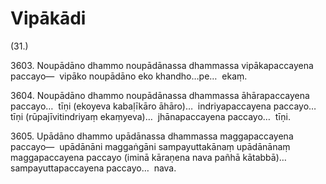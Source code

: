 

# Vipākādi







(31.)

3603\. Noupādāno dhammo noupādānassa dhammassa vipākapaccayena paccayo—  vipāko noupādāno eko khandho…pe…  ekaṃ.

3604\. Noupādāno dhammo noupādānassa dhammassa āhārapaccayena paccayo…  tīṇi (ekoyeva kabaḷīkāro āhāro)…  indriyapaccayena paccayo…  tīṇi (rūpajīvitindriyaṃ ekaṃyeva)…  jhānapaccayena paccayo…  tīṇi.

3605\. Upādāno dhammo upādānassa dhammassa maggapaccayena paccayo—  upādānāni maggaṅgāni sampayuttakānaṃ upādānānaṃ maggapaccayena paccayo (iminā kāraṇena nava pañhā kātabbā)…  sampayuttapaccayena paccayo…  nava.



